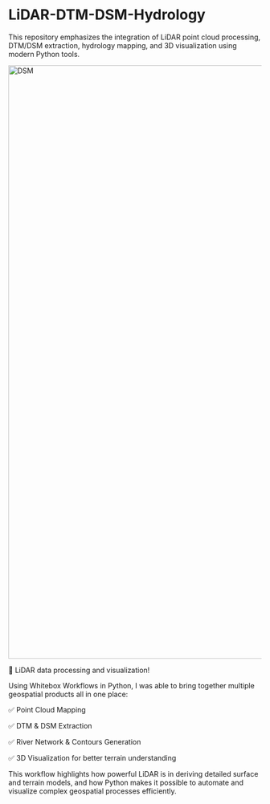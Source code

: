 # LiDAR-DTM-DSM-Hydrology
This repository emphasizes the integration of LiDAR point cloud processing, DTM/DSM extraction, hydrology mapping, and 3D visualization using modern Python tools.

<img width="1271" height="1182" alt="DSM" src="https://github.com/user-attachments/assets/28aea30e-c92f-4dab-bc7f-cf12f6b4d086" />



🚀 LiDAR data processing and visualization!



Using Whitebox Workflows in Python, I was able to bring together multiple geospatial products all in one place:



 ✅ Point Cloud Mapping

 ✅ DTM & DSM Extraction

 ✅ River Network & Contours Generation

 ✅ 3D Visualization for better terrain understanding



This workflow highlights how powerful LiDAR is in deriving detailed surface and terrain models, and how Python makes it possible to automate and visualize complex geospatial processes efficiently.
